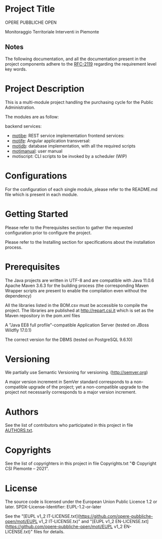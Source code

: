 # Project Title
OPERE PUBBLICHE OPEN

Monitoraggio Territoriale Interventi in Piemonte

## Notes
The following documentation, and all the documentation present in the project components adhere to the [RFC-2119](https://tools.ietf.org/html/rfc2119) regarding the requirement level key words.

# Project Description
This is a multi-module project handling the purchasing cycle for the Public Administration.

The modules are as follow:

backend services:
* [motibe](https://github.com/opere-pubbliche-open/moti-motibe): REST service implementation
frontend services:
* [motife](https://github.com/opere-pubbliche-open/moti-motife): Angular application
transversal:
* [motidb](https://github.com/opere-pubbliche-open/moti-motidb): database implementation, with all the required scripts
* [motimanual](https://github.com/opere-pubbliche-open/moti-motimanual): user manual
* motiscript: CLI scripts to be invoked by a scheduler (WIP)
# Configurations
For the configuration of each single module, please refer to the README.md file which is present in each module.

# Getting Started
Please refer to the Prerequisites section to gather the requested configuration prior to configure the project.

Please refer to the Installing section for specifications about the installation process.

# Prerequisites
The Java projects are written in UTF-8 and are compatible with Java 11.0.6
Apache Maven 3.6.3 for the building process (the corresponding Maven Wrapper scripts are present to enable the compilation even without the dependency)

All the libraries listed in the BOM.csv must be accessible to compile the project. The libraries are published at http://repart.csi.it which is set as the Maven repository in the pom.xml files

A "Java EE8 full profile"-compatible Application Server (tested on JBoss Wildfly 17.0.1)

The correct version for the DBMS (tested on PostgreSQL 9.6.10)

# Versioning
We partially use Semantic Versioning for versioning. (http://semver.org)

A major version increment in SemVer standard corresponds to a non-compatible upgrade of the project; yet a non-compatible upgrade to the project not necessarily corresponds to a major version increment.

# Authors
See the list of contributors who participated in this project in file [AUTHORS.txt](https://github.com/opere-pubbliche-open/moti/AUTHORS.txt).

# Copyrights
See the list of copyrighters in this project in file Copyrights.txt
"© Copyright CSI Piemonte – 2021".

# License
The source code is licensed under the European Union Public Licence 1.2 or later.
SPDX-License-Identifier: EUPL-1.2-or-later

See the "[EUPL v1_2 IT-LICENSE.txt](https://github.com/opere-pubbliche-open/moti/EUPL v1_2 IT-LICENSE.tx)" and "[EUPL v1_2 EN-LICENSE.txt](https://github.com/opere-pubbliche-open/moti/EUPL v1_2 EN-LICENSE.txt)" files for details.